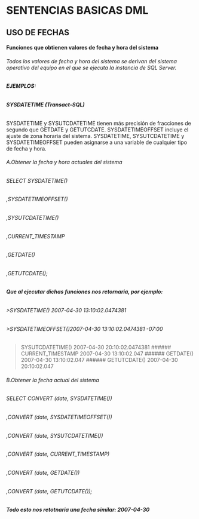 # **SENTENCIAS BASICAS DML**
## **USO DE FECHAS**

#### **Funciones que obtienen valores de fecha y hora del sistema**
###### Todos los valores de fecha y hora del sistema se derivan del sistema operativo del equipo en el que se ejecuta la instancia de SQL Server.

###### **EJEMPLOS:**
###### **SYSDATETIME (Transact-SQL)**
SYSDATETIME y SYSUTCDATETIME tienen más precisión de fracciones de segundo que GETDATE y GETUTCDATE. SYSDATETIMEOFFSET incluye el ajuste de zona horaria del sistema. SYSDATETIME, SYSUTCDATETIME y SYSDATETIMEOFFSET pueden asignarse a una variable de cualquier tipo de fecha y hora.
###### A.Obtener la fecha y hora actuales del sistema
  ###### SELECT SYSDATETIME()
  ###### ,SYSDATETIMEOFFSET()
  ###### ,SYSUTCDATETIME()
  ###### ,CURRENT_TIMESTAMP
  ###### ,GETDATE()
  ###### ,GETUTCDATE();
###### **Que al ejecutar dichas funciones nos retornaria, por ejemplo:**
###### >SYSDATETIME()      2007-04-30 13:10:02.0474381
###### >SYSDATETIMEOFFSET()2007-04-30 13:10:02.0474381 -07:00
>SYSUTCDATETIME()   2007-04-30 20:10:02.0474381
    ###### CURRENT_TIMESTAMP  2007-04-30 13:10:02.047
    ###### GETDATE()          2007-04-30 13:10:02.047
    ###### GETUTCDATE()       2007-04-30 20:10:02.047
###### B.Obtener la fecha actual del sistema
###### SELECT CONVERT (date, SYSDATETIME())
###### ,CONVERT (date, SYSDATETIMEOFFSET())
###### ,CONVERT (date, SYSUTCDATETIME())
###### ,CONVERT (date, CURRENT_TIMESTAMP)
###### ,CONVERT (date, GETDATE())
###### ,CONVERT (date, GETUTCDATE());
###### **Todo esto nos retotnaria una fecha similar: 2007-04-30**
